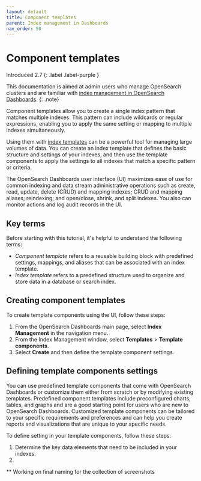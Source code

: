 ```yaml
---
layout: default
title: Component templates
parent: Index management in Dashboards
nav_order: 50
---
```


# Component templates
Introduced 2.7
{: .label .label-purple }

This documentation is aimed at admin users who manage OpenSearch clusters and are familiar with [index management in OpenSearch Dashboards]({{site.url}}{{site.baseurl}}/dashboards/im-dashboards/index/).
{: .note}

Component templates allow you to create a single index pattern that matches multiple indexes. This pattern can include wildcards or regular expressions, enabling you to apply the same setting or mapping to multiple indexes simultaneously.

Using them with [index templates]({{site.url}}{{site.baseurl}}/im-plugin/index-templates/) can be a powerful tool for managing large volumes of data. You can create an index template that defines the basic structure and settings of your indexes, and then use the template components to apply the settings to all indexes that match a specific pattern or criteria.

The OpenSearch Dashboards user interface (UI) maximizes ease of use for common indexing and data stream administrative operations such as create, read, update, delete (CRUD) and mapping indexes; CRUD and mapping aliases; reindexing; and open/close, shrink, and split indexes. You also can monitor actions and log audit records in the UI. 

<insert short demo>

## Key terms

Before starting with this tutorial, it's helpful to understand the following terms:

- *Component template* refers to a reusable building block with predefined settings, mappings, and aliases that can be associated with an index template.
- *Index template* refers to a predefined structure used to organize and store data in a database or search index.

## Creating component templates

To create template components using the UI, follow these steps:

1. From the OpenSearch Dashboards main page, select **Index Management** in the navigation menu.
2. From the Index Management window, select **Templates** > **Template components**.
3. Select **Create** and then define the template component settings. 

## Defining template components settings

You can use predefined template components that come with OpenSearch Dashboards or customize them either from scratch or by modifying existing templates. Predefined component templates include preconfigured charts, tables, and graphs and are a good starting point for users who are new to OpenSearch Dashboards. Customized template components can be tailored to your specific requirements and preferences and can help you create reports and visualizations that are unique to your specific needs.  

To define setting in your template components, follow these steps:  

1. Determine the key data elements that need to be included in your indexes.
2. 

** Working on final naming for the collection of screenshots